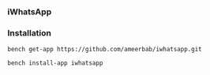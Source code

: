 ### iWhatsApp

### Installation

	bench get-app https://github.com/ameerbab/iwhatsapp.git

	bench install-app iwhatsapp
